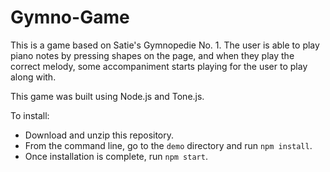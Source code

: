 # Gymno-Game

This is a game based on Satie's Gymnopedie No. 1. The user is able to play piano notes by pressing shapes on the page, and when they play the correct melody, some accompaniment starts playing for the user to play along with.

This game was built using Node.js and Tone.js. 

To install:

* Download and unzip this repository.
* From the command line, go to the `demo` directory and run `npm install`.
* Once installation is complete, run `npm start`.

